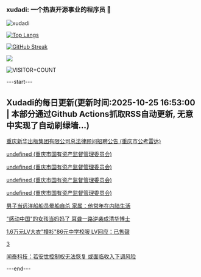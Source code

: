 ### xudadi: 一个热衷开源事业的程序员 👋

![xudadi](https://github-readme-stats-git-masterorgs-github-readme-stats-team.vercel.app/api?username=xudadi)

[![Top Langs](https://github-readme-stats.vercel.app/api/top-langs/?username=xudadi)](https://github.com/anuraghazra/github-readme-stats)

[![GitHub Streak](https://streak-stats.demolab.com?user=xudadi&locale=zh_Hans)](https://git.io/streak-stats)

![](https://raw.githubusercontent.com/xudadi/xudadi/main/assets/github-contribution-grid-snake.svg)

![VISITOR+COUNT](https://komarev.com/ghpvc/?username=xudadi&label=VISITOR+COUNT)


---start---

## Xudadi的每日更新(更新时间:2025-10-25 16:53:00 | 本部分通过Github Actions抓取RSS自动更新, 无意中实现了自动刷绿墙...)

[重庆新华出版集团有限公司总法律顾问招聘公告 (重庆市公考雷达)](https://www.gongkaoleida.com/article/2663084)

[undefined (重庆市国有资产监督管理委员会)](https://dadilab.github.io/feeds/all.xml)

[undefined (重庆市国有资产监督管理委员会)](https://dadilab.github.io/feeds/all.xml)

[undefined (重庆市国有资产监督管理委员会)](https://dadilab.github.io/feeds/all.xml)

[undefined (重庆市国有资产监督管理委员会)](https://dadilab.github.io/feeds/all.xml)

[男子当远洋船船员晕船自杀 家属：他常年在内陆生活](https://m.163.com/news/article/KCN80K53051492T3.html)

["感动中国"的女孩当妈妈了 耳聋一路逆袭成清华博士](https://m.163.com/news/article/KCN1SNQL05345ARG.html)

[1.6万元LV大衣"撞衫"86元中学校服 LV回应：已售罄](https://m.163.com/news/article/KCLL4JQ10519DDQ2.html)

[3](https://m.163.com/touch/news/sub/domestic)

[闻泰科技：若安世控制权无法恢复 或面临收入下调风险](https://m.163.com/news/article/KCM3PDNJ0512B07B.html)

---end---
